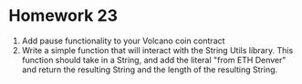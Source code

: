 # Homework 23

1. Add pause functionality to your Volcano coin contract
2. Write a simple function that will interact with the String Utils library. This function should take in a String, and add the literal "from ETH Denver" and return the resulting String and the length of the resulting String.
